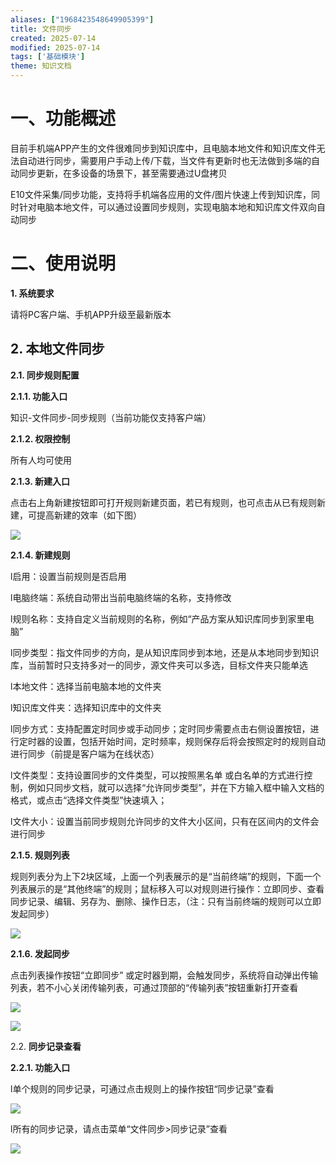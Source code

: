 ```yaml
---
aliases: ["1968423548649905399"]
title: 文件同步
created: 2025-07-14
modified: 2025-07-14
tags: ['基础模块']
theme: 知识文档
---
```


# 一、**功能概述**

目前手机端APP产生的文件很难同步到知识库中，且电脑本地文件和知识库文件无法自动进行同步，需要用户手动上传/下载，当文件有更新时也无法做到多端的自动同步更新，在多设备的场景下，甚至需要通过U盘拷贝

E10文件采集/同步功能，支持将手机端各应用的文件/图片快速上传到知识库，同时针对电脑本地文件，可以通过设置同步规则，实现电脑本地和知识库文件双向自动同步

# 二、**使用说明**

**1. 系统要求**

请将PC客户端、手机APP升级至最新版本

## 2. **本地文件同步**

**2.1. 同步规则配置**

**2.1.1. 功能入口**

知识-文件同步-同步规则（当前功能仅支持客户端）

**2.1.2. 权限控制**

所有人均可使用

**2.1.3. 新建入口**

点击右上角新建按钮即可打开规则新建页面，若已有规则，也可点击从已有规则新建，可提高新建的效率（如下图）

![](efb5198ee46b2b986dac50536699c230.jpg)

**2.1.4. 新建规则**

l启用：设置当前规则是否启用

l电脑终端：系统自动带出当前电脑终端的名称，支持修改

l规则名称：支持自定义当前规则的名称，例如“产品方案从知识库同步到家里电脑”

l同步类型：指文件同步的方向，是从知识库同步到本地，还是从本地同步到知识库，当前暂时只支持多对一的同步，源文件夹可以多选，目标文件夹只能单选

l本地文件：选择当前电脑本地的文件夹

l知识库文件夹：选择知识库中的文件夹

l同步方式：支持配置定时同步或手动同步；定时同步需要点击右侧设置按钮，进行定时器的设置，包括开始时间，定时频率，规则保存后将会按照定时的规则自动进行同步（前提是客户端为在线状态）

l文件类型：支持设置同步的文件类型，可以按照黑名单 或白名单的方式进行控制，例如只同步文档，就可以选择“允许同步类型”，并在下方输入框中输入文档的格式，或点击“选择文件类型”快速填入；

l文件大小：设置当前同步规则允许同步的文件大小区间，只有在区间内的文件会进行同步

**2.1.5. 规则列表**

规则列表分为上下2块区域，上面一个列表展示的是“当前终端”的规则，下面一个列表展示的是“其他终端”的规则；鼠标移入可以对规则进行操作：立即同步、查看同步记录、编辑、另存为、删除、操作日志，（注：只有当前终端的规则可以立即发起同步）

![](960ee3b788593ca041fffb2d0367211e.jpg)

**2.1.6. 发起同步**

点击列表操作按钮“立即同步” 或定时器到期，会触发同步，系统将自动弹出传输列表，若不小心关闭传输列表，可通过顶部的“传输列表”按钮重新打开查看

![](908dda6d6d1d87e9385c2574da100213.jpg)

![](0c3b8ca9416bcbf2a6988d64b7b08389.jpg)

2.2. **同步记录查看**

**2.2.1. 功能入口**

l单个规则的同步记录，可通过点击规则上的操作按钮“同步记录”查看

![](07b8108a1073a5791863414f4fdc1acd.jpg)

l所有的同步记录，请点击菜单“文件同步>同步记录”查看

![](94bbba18bf8cc3a404d02508bfd62b7a.jpg)